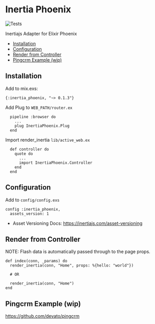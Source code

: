 # Inertia Phoenix

![Tests](https://github.com/devato/inertia_phoenix/workflows/Tests/badge.svg)

Inertiajs Adapter for Elixir Phoenix

<!-- START doctoc generated TOC please keep comment here to allow auto update -->
<!-- DON'T EDIT THIS SECTION, INSTEAD RE-RUN doctoc TO UPDATE -->

- [Installation](#installation)
- [Configuration](#configuration)
- [Render from Controller](#render-from-controller)
- [Pingcrm Example (wip)](#pingcrm-example-wip)

<!-- END doctoc generated TOC please keep comment here to allow auto update -->

## Installation

Add to mix.exs:
```
{:inertia_phoenix, "~> 0.1.3"}
```

Add Plug to `WEB_PATH/router.ex`
```
  pipeline :browser do
    ...
    plug InertiaPhoenix.Plug
  end
```

Import render_inertia `lib/active_web.ex`
```
  def controller do
    quote do
      ...
      import InertiaPhoenix.Controller
    end
  end
```

## Configuration

Add to `config/config.exs`

```
config :inertia_phoenix,
  assets_version: 1
```

- Asset Versioning Docs: https://inertiajs.com/asset-versioning

## Render from Controller

NOTE: Flash data is automatically passed through to the page props.

```
def index(conn, _params) do
  render_inertia(conn, "Home", props: %{hello: "world"})

  # OR

  render_inertia(conn, "Home")
end
```

## Pingcrm Example (wip)

https://github.com/devato/pingcrm

